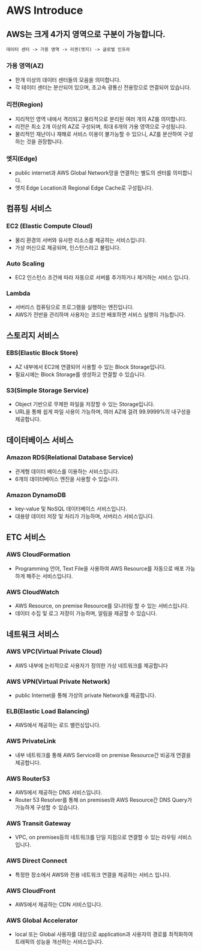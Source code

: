 # AWS Introduce

## AWS는 크게 4가지 영역으로 구분이 가능합니다.
    데이터 센터 -> 가용 영역 -> 리젠(엣지) -> 글로벌 인프라

### 가용 영역(AZ)
- 한개 이상의 데이터 센터들의 모음을 의미합니다.
- 각 테이터 센터는 분산되어 있으며, 초고속 광통신 전용망으로 연결되어 있습니다.

### 리전(Region)
- 지리적인 영역 내에서 격리되고 물리적으로 분리된 여러 개의 AZ를 의미합니다.
- 리전은 최소 2개 이상의 AZ로 구성되며, 최대 6개의 가용 영역으로 구성됩니다.
- 물리적인 재난이나 재해로 서비스 이용이 불가능할 수 있으니, AZ를 분산하여 구성하는 것을 권장합니다.

### 엣지(Edge)
- public internet과 AWS Global Network망을 연결하는 별도의 센터를 의미합니다.
- 엣지 Edge Location과 Regional Edge Cache로 구성됩니다. 

## 컴퓨팅 서비스 

### EC2 (Elastic Compute Cloud)
- 물리 환경의 서버와 유사한 리소스를 제공하는 서비스입니다.
- 가상 머신으로 제공되며, 인스턴스라고 불립니다.

### Auto Scaling
- EC2 인스턴스 조건에 따라 자동으로 서버를 추가하거나 제거하는 서비스 입니다.

### Lambda
- 서버리스 컴퓨팅으로 프로그램을 실행하는 엔진입니다.
- AWS가 전반을 관리하며 사용자는 코드만 배포하면 서비스 실행이 가능합니다.

## 스토리지 서비스

### EBS(Elastic Block Store)
- AZ 내부에서 EC2에 연결되어 사용할 수 있는 Block Storage입니다.
- 필요시에는 Block Storage를 생성하고 연결할 수 있습니다.

### S3(Simple Storage Service)
- Object 기반으로 무제한 파일을 저장할 수 있는 Storage입니다.
- URL을 통해 쉽게 파일 사용이 가능하며, 여러 AZ에 걸려 99.9999%의 내구성을 제공합니다.

## 데이터베이스 서비스 

### Amazon RDS(Relational Database Service)
- 관계형 데이터 베이스를 이용하는 서비스입니다.
- 6개의 데이터베이스 엔진을 사용할 수 있습니다.

### Amazon DynamoDB
- key-value 및 NoSQL 데이터베이스 서비스입니다.
- 대용량 데이터 저장 및 처리가 가능하며, 서버리스 서비스입니다.

## ETC 서비스 

### AWS CloudFormation
- Programming 언어, Text File을 사용하여 AWS Resource를 자동으로 배포 가능하게 해주는 서비스입니다.

### AWS CloudWatch
- AWS Resource, on premise Resource를 모니터링 할 수 있는 서비스입니다. 
- 데이터 수집 및 로그 저장이 가능하며, 알림을 제공할 수 있습니다. 


## 네트워크 서비스 

### AWS VPC(Virtual Private Cloud)
- AWS 내부에 논리적으로 사용자가 정의한 가상 네트워크를 제공합니다

### AWS VPN(Virtual Private Network)
- public Internet을 통해 가상의 private Network를 제공합니다.

### ELB(Elastic Load Balancing)
- AWS에서 제공하는 로드 밸런싱입니다. 

### AWS PrivateLink
- 내부 네트워크를 통해 AWS Service와 on premise Resource간 비공개 연결을 제공합니다.

### AWS Router53 
- AWS에서 제공하는 DNS 서비스입니다. 
- Router 53 Resolver를 통해 on premises와 AWS Resource간 DNS Query가 가능하게 구성할 수 있습니다.

### AWS Transit Gateway
- VPC, on premises등의 네트워크를 단일 지점으로 연결할 수 있는 라우팅 서비스입니다. 

### AWS Direct Connect 
- 특정한 장소에서 AWS와 전용 네트워크 연결을 제공하는 서비스 입니다. 

### AWS CloudFront
- AWS에서 제공하는 CDN 서비스입니다.

### AWS Global Accelerator 
- local 또는 Global 사용자를 대상으로 application과 사용자의 경로를 최적화하여 트래픽의 성능을 개선하는 서비스입니다.

